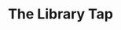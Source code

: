 ---
Name: The Library Tap
Area: Bingley
Address: 117 Main Street, Bingley
Postcode: BD16 2HT
Web: 
Facebook: https://www.facebook.com/people/The-Library-Tap/100062935496533/
Lat: 
Lng: 
Member: 'no'
Description: A pub in the heart of Bingley
splash: 
image-credit: 
internal-link: 
internal-link-text: 
LastUpdated: '2023-12-13'
closed-date: 
title: The Library Tap
permalink: "/venues/the_library_tap.html"
layout: venue_page
---